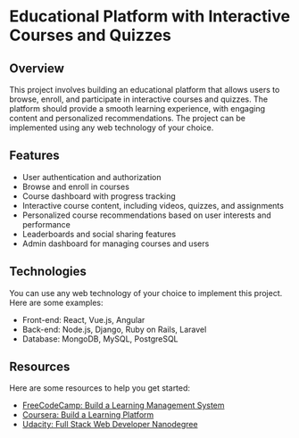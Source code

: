 # Educational Platform with Interactive Courses and Quizzes

## Overview

This project involves building an educational platform that allows users to browse, enroll, and participate in interactive courses and quizzes. The platform should provide a smooth learning experience, with engaging content and personalized recommendations. The project can be implemented using any web technology of your choice.

## Features

- User authentication and authorization
- Browse and enroll in courses
- Course dashboard with progress tracking
- Interactive course content, including videos, quizzes, and assignments
- Personalized course recommendations based on user interests and performance
- Leaderboards and social sharing features
- Admin dashboard for managing courses and users

## Technologies

You can use any web technology of your choice to implement this project. Here are some examples:

- Front-end: React, Vue.js, Angular
- Back-end: Node.js, Django, Ruby on Rails, Laravel
- Database: MongoDB, MySQL, PostgreSQL

## Resources

Here are some resources to help you get started:

- [FreeCodeCamp: Build a Learning Management System](https://www.freecodecamp.org/news/build-a-learning-management-system/)
- [Coursera: Build a Learning Platform](https://www.coursera.org/projects/build-a-learning-platform)
- [Udacity: Full Stack Web Developer Nanodegree](https://www.udacity.com/course/full-stack-web-developer-nanodegree--nd0044)

